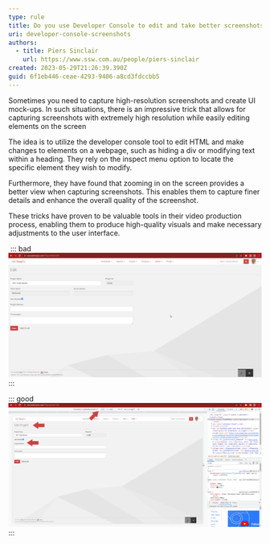 ```yaml
---
type: rule
title: Do you use Developer Console to edit and take better screenshots
uri: developer-console-screenshots
authors:
  - title: Piers Sinclair
    url: https://www.ssw.com.au/people/piers-sinclair
created: 2023-05-29T21:26:39.390Z
guid: 6f1eb446-ceae-4293-9406-a8cd3fdccbb5
---
```

Sometimes you need to capture high-resolution screenshots and create UI mock-ups. In such situations, there is an impressive trick that allows for capturing screenshots with extremely high resolution while easily editing elements on the screen

<!--endintro-->

The idea is to utilize the developer console tool to edit HTML and make changes to elements on a webpage, such as hiding a div or modifying text within a heading. They rely on the inspect menu option to locate the specific element they wish to modify.

Furthermore, they have found that zooming in on the screen provides a better view when capturing screenshots. This enables them to capture finer details and enhance the overall quality of the screenshot.

These tricks have proven to be valuable tools in their video production process, enabling them to produce high-quality visuals and make necessary adjustments to the user interface.

­­
::: bad
![­­Figure: Bad example – Original elements at low res](bad-screenshot-piers.png)
:::

::: good
![Figure: Good example – Edited heading, hidden client, then captured at high res](good-screenshot-piers.png)
:::